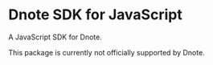 # Dnote SDK for JavaScript

A JavaScript SDK for Dnote.

This package is currently not officially supported by Dnote.
